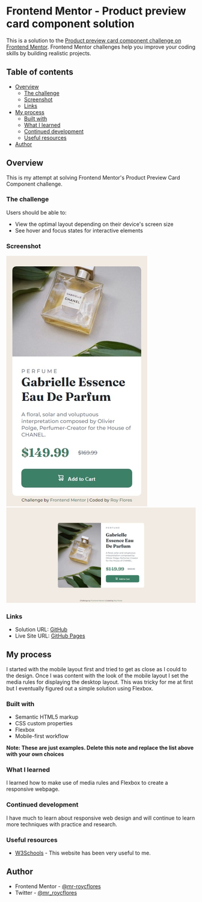 # Frontend Mentor - Product preview card component solution

This is a solution to the [Product preview card component challenge on Frontend Mentor](https://www.frontendmentor.io/challenges/product-preview-card-component-GO7UmttRfa). Frontend Mentor challenges help you improve your coding skills by building realistic projects. 

## Table of contents

- [Overview](#overview)
  - [The challenge](#the-challenge)
  - [Screenshot](#screenshot)
  - [Links](#links)
- [My process](#my-process)
  - [Built with](#built-with)
  - [What I learned](#what-i-learned)
  - [Continued development](#continued-development)
  - [Useful resources](#useful-resources)
- [Author](#author)

## Overview

This is my attempt at solving Frontend Mentor's Product Preview Card Component challenge.

### The challenge

Users should be able to:

- View the optimal layout depending on their device's screen size
- See hover and focus states for interactive elements

### Screenshot

![Mobile Preview](images/screenshot-mobile.jpeg)
![Desktop Preview](images/screenshot-desktop.jpeg)

### Links

- Solution URL: [GitHub](https://github.com/mr-roycflores/frontend-mentor-product-preview-card-component-solution)
- Live Site URL: [GitHub Pages](https://mr-roycflores.github.io/frontend-mentor-product-preview-card-component-solution/)

## My process

I started with the mobile layout first and tried to get as close as I could to the design. Once I was content with the look of the mobile layout I set the media rules for displaying the desktop layout. This was tricky for me at first but I eventually figured out a simple solution using Flexbox.

### Built with

- Semantic HTML5 markup
- CSS custom properties
- Flexbox
- Mobile-first workflow

**Note: These are just examples. Delete this note and replace the list above with your own choices**

### What I learned

I learned how to make use of media rules and Flexbox to create a responsive webpage.

### Continued development

I have much to learn about responsive web design and will continue to learn more techniques with practice and research.

### Useful resources

- [W3Schools](https://www.w3schools.com) - This website has been very useful to me.

## Author

- Frontend Mentor - [@mr-roycflores](https://www.frontendmentor.io/profile/mr-roycflores)
- Twitter - [@mr_roycflores](https://twitter.com/mr_roycflores)
